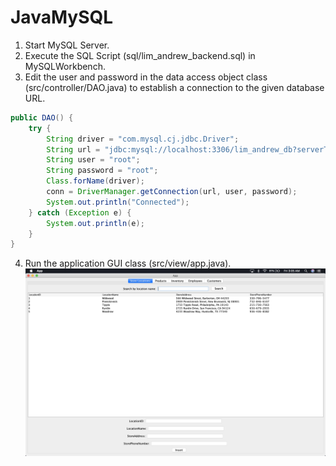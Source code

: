 # JavaMySQL
1. Start MySQL Server.
2. Execute the SQL Script (sql/lim_andrew_backend.sql) in MySQLWorkbench.
3. Edit the user and password in the data access object class (src/controller/DAO.java) to establish a connection to the given database URL.
```java
public DAO() {
	try {
		String driver = "com.mysql.cj.jdbc.Driver";
		String url = "jdbc:mysql://localhost:3306/lim_andrew_db?serverTimezone=UTC";
		String user = "root";
		String password = "root";
		Class.forName(driver);
		conn = DriverManager.getConnection(url, user, password);
		System.out.println("Connected");
	} catch (Exception e) {
		System.out.println(e);
	}
}
```
4. Run the application GUI class (src/view/app.java).
![Application GUI](images/JavaSQL.png?raw=true)
